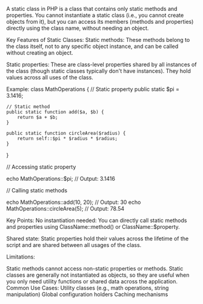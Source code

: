 A static class in PHP is a class that contains only static methods and properties.
You cannot instantiate a static class (i.e., you cannot create objects from it), 
but you can access its members (methods and properties) directly using the class name, 
without needing an object.

Key Features of Static Classes:
Static methods:
These methods belong to the class itself, not to any specific object instance,
and can be called without creating an object.

Static properties:
These are class-level properties shared by all instances of the class
(though static classes typically don't have instances). They hold values across all uses of the class.

Example:
class MathOperations {
    // Static property
    public static $pi = 3.1416;

    // Static method
    public static function add($a, $b) {
        return $a + $b;
    }

    public static function circleArea($radius) {
        return self::$pi * $radius * $radius;
    }
}

// Accessing static property 

echo MathOperations::$pi; // Output: 3.1416

// Calling static methods

echo MathOperations::add(10, 20); // Output: 30
echo MathOperations::circleArea(5); // Output: 78.54

Key Points:
No instantiation needed: You can directly call static methods and properties using ClassName::method() or ClassName::$property.

Shared state: Static properties hold their values across the lifetime of the script and are shared between all usages of the class.

Limitations:

Static methods cannot access non-static properties or methods.
Static classes are generally not instantiated as objects, so they are useful when you only need utility functions or shared data across the application.
Common Use Cases:
Utility classes (e.g., math operations, string manipulation)
Global configuration holders
Caching mechanisms

